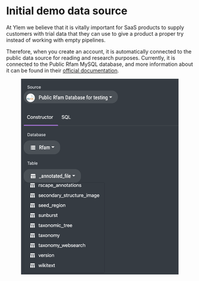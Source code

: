 # Initial demo data source

At Ylem we believe that it is vitally important for SaaS products to supply customers with trial data that they can use to give a product a proper try instead of working with empty pipelines.

Therefore, when you create an account, it is automatically connected to the public data source for reading and research purposes. Currently, it is connected to the Public Rfam MySQL database, and more information about it can be found in their [official documentation](https://docs.rfam.org/en/latest/database.html).

<figure><img src="../.gitbook/assets/Screenshot 2024-09-18 at 11.01.47.png" alt=""><figcaption></figcaption></figure>
